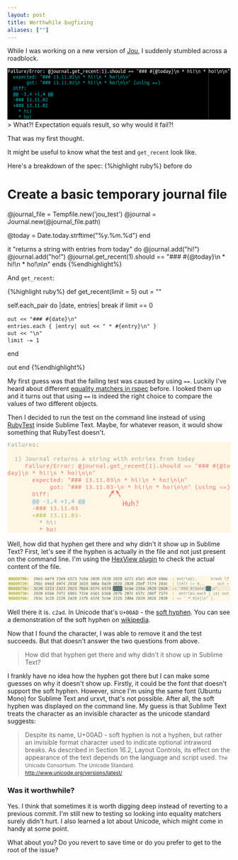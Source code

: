```yaml
---
layout: post
title: Worthwhile bugfixing
aliases: [""]
---
```


While I was working on a new version of [Jou](https://github.com/phansch/jou), I suddenly stumbled across a roadblock.

<a href="/assets/images/posts/2013-11-03-bugfixing/rspec_failure.png" class="thumbnail">
  <img src="/assets/images/posts/2013-11-03-bugfixing/rspec_failure.png" alt="screenshot" />
</a>
> What?! Expectation equals result, so why would it fail?!

That was my first thought. 

It might be useful to know what the test and `get_recent` look like.

Here's a breakdown of the spec:
{%highlight ruby%}
before do
  # Create a basic temporary journal file
  @journal_file = Tempfile.new('jou_test')
  @journal = Journal.new(@journal_file.path)

  @today = Date.today.strftime("%y.%m.%d")
end

it "returns a string with entries from today" do
  @journal.add("hi!")
  @journal.add("ho!")
  @journal.get_recent(1).should == "### #{@today}\n * hi!\n * ho!\n\n"
ends
{%endhighlight%}

And `get_recent`:

{%highlight ruby%}
def get_recent(limit = 5)
  out = ""

  self.each_pair do |date, entries|
    break if limit == 0

    out << "### #{date}­\n"
    entries.each { |entry| out << " * #{entry}\n" }
    out << "\n"
    limit -= 1
  end

  out
end
{%endhighlight%}

My first guess was that the failing test was caused by using `==`. Luckily I've heard about 
different [equality matchers in rspec](https://www.relishapp.com/rspec/rspec-expectations/v/2-0/docs/matchers/equality-matchers) before. I looked them up and it turns out that using `==` is 
indeed the right choice to compare the values of two different objects. 

Then I decided to run the test on the command line instead of using [RubyTest](https://packagecontrol.io/packages/RubyTest) inside Sublime Text. Maybe, for whatever reason, it would show something that RubyTest doesn't. 

<a href="/assets/images/posts/2013-11-03-bugfixing/rspec_failure2.png" class="thumbnail">
  <img src="/assets/images/posts/2013-11-03-bugfixing/rspec_failure2.png" alt="screenshot" />
</a>

Well, how did that hyphen get there and why didn't it show up in Sublime Text?
First, let's see if the hyphen is actually in the file and not just present on the command line. 
I'm using the [HexView plugin](https://packagecontrol.io/packages/HexViewer) to check the actual content of the file.

<a href="/assets/images/posts/2013-11-03-bugfixing/hex.png" class="thumbnail">
  <img src="/assets/images/posts/2013-11-03-bugfixing/hex.png" alt="screenshot" />
</a>

Well there it is. `c2ad`. In Unicode that's `U+00AD` ­­­­­­- the [soft hyphen](http://www.fileformat.info/info/unicode/char/00ad/index.htm). You can see a demonstration of the soft hyphen on [wikipedia](https://en.wikipedia.org/wiki/Soft_hyphen).

Now that I found the character, I was able to remove it and the test succeeds. But that doesn't answer the two questions from above.

> How did that hyphen get there and why didn't it show up in Sublime Text?

I frankly have no idea how the hyphen got there but I can make some guesses on why it doesn't show up. Firstly, it could be the font that doesn't support the soft hyphen. However, since I'm using the same font (Ubuntu Mono) for Sublime Text and urxvt, that's not possible. After all, the soft hyphen was displayed on the command line. My guess is that Sublime Text treats the character as an invisible character as the unicode standard suggests:

> Despite its name, U+00AD - soft hyphen is not a hyphen, but rather an invisible format character used to indicate optional intraword breaks. As described in Section 16.2, Layout Controls, its effect on the appearance of the text depends on the language and script used.
<small>The Unicode Consortium. The Unicode Standard.  
<a href="http://www.unicode.org/versions/latest/">http://www.unicode.org/versions/latest/</a></small>

### Was it worthwhile?
Yes. I think that sometimes it is worth digging deep instead of reverting to a previous commit.
I'm still new to testing so looking into equality matchers surely didn't hurt. I also learned a lot about Unicode, which might come in handy at some point.

What about you? Do you revert to save time or do you prefer to get to the root of the issue? 
